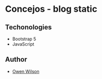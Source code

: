 # Concejos - blog static

## Techonologies

- Bootstrap 5
- JavaScript

## Author

- [Owen Wilson](https://github.com/owenwilson)
